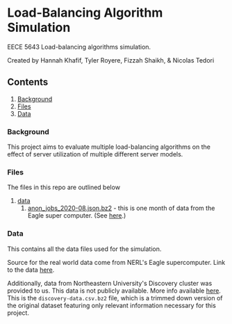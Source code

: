 # Load-Balancing Algorithm Simulation

EECE 5643 Load-balancing algorithms simulation.

Created by Hannah Khafif, Tyler Royere, Fizzah Shaikh, & Nicolas Tedori

## Contents

1. [Background](#background)
2. [Files](#files)
3. [Data](#data)

### Background

This project aims to evaluate multiple load-balancing algorithms on the effect of server utilization of multiple different server models.

### Files

The files in this repo are outlined below

1. [data](./data)
   1. [anon_jobs_2020-08.json.bz2](./data/anon_jobs_2020-08.json.bz2) - this is one month of data from the Eagle super computer. (See [here](#data).)

### Data

This contains all the data files used for the simulation.

Source for the real world data come from NERL's Eagle supercomputer. Link to the data [here](https://data.nrel.gov/submissions/152).

Additionally, data from Northeastern University's Discovery cluster was provided to us. This data is not publicly available. More info available [here](https://rc.northeastern.edu/). This is the `discovery-data.csv.bz2` file, which is a trimmed down version of the original dataset featuring only relevant information necessary for this project.

